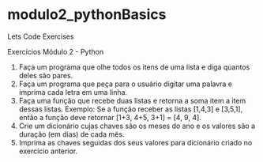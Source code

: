 # modulo2_pythonBasics
Lets Code Exercises

Exercícios Módulo 2 - Python
1. Faça um programa que olhe todos os itens de uma lista e diga quantos deles
são pares.
2. Faça um programa que peça para o usuário digitar uma palavra e imprima
cada letra em uma linha.
3. Faça uma função que recebe duas listas e retorna a soma item a item dessas
listas.
Exemplo: Se a função receber as listas [1,4,3] e [3,5,1], então a função deve
retornar [1+3, 4+5, 3+1] = [4, 9, 4].
4. Crie um dicionário cujas chaves são os meses do ano e os valores são a
duração (em dias) de cada mês.
5. Imprima as chaves seguidas dos seus valores para dicionário criado no
exercício anterior.
